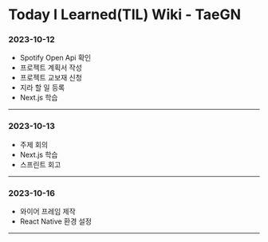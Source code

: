 # Today I Learned(TIL) Wiki - TaeGN

### 2023-10-12

- Spotify Open Api 확인
- 프로젝트 계획서 작성
- 프로젝트 교보재 신청
- 지라 할 일 등록
- Next.js 학습

---

### 2023-10-13

- 주제 회의
- Next.js 학습
- 스프린트 회고

---

### 2023-10-16

- 와이어 프레임 제작
- React Native 환경 설정

---
